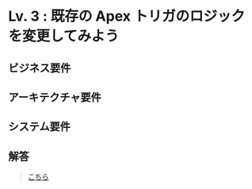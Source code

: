 # Lv. 3 : 既存の Apex トリガのロジックを変更してみよう

## ビジネス要件

## アーキテクチャ要件

## システム要件

## 解答

> [こちら](level-03-answer.md)
